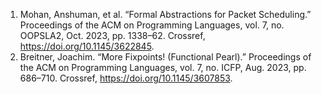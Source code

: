 1. Mohan, Anshuman, et al. “Formal Abstractions for Packet Scheduling.” Proceedings of the ACM on Programming Languages, vol. 7, no. OOPSLA2, Oct. 2023, pp. 1338–62. Crossref, <a href='https://doi.org/10.1145/3622845' target='_blank'>https://doi.org/10.1145/3622845</a>.
2. Breitner, Joachim. “More Fixpoints! (Functional Pearl).” Proceedings of the ACM on Programming Languages, vol. 7, no. ICFP, Aug. 2023, pp. 686–710. Crossref, <a href='https://doi.org/10.1145/3607853' target='_blank'>https://doi.org/10.1145/3607853</a>.